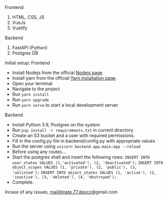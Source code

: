 Frontend

1. HTML, CSS, JS
2. VueJs
3. Vuetify

Backend

1. FastAPI (Python)
2. Postgres DB

Initial setup:
Frontend

- Install Nodejs from the official [Nodejs page](https://nodejs.org/en/)
- Install yarn from the official [Yarn installation page](https://classic.yarnpkg.com/en/docs/install/#windows-stable).
- Open your terminal
- Navigate to the project
- Run `yarn install`
- Run `yarn upgrade`
- Run `yarn serve` to start a local development server

Backend

- Install Python 3.9, Postgres on the system
- Run `pip install -r requirements.txt` in current directory
- Create an S3 bucket and a user with required permissions.
- Fill in the config.py file in backend/config.py with appropriate values
- Run the server using `uvicorn backend.app.main:app --reload`
- Before using any routes...
- Start the postgres shell and insert the following rows:
  `INSERT INTO user_states VALUES (1,'activated'), (2, 'deactivated');`
  `INSERT INTO object_scopes VALUES (1, 'private'), (2, 'public'), (3, 'unlisted');`
  `INSERT INTO object_states VALUES (1, 'active'), (2, 'inactive'), (3, 'deleted'), (4, 'destroyed');`
- Complete.

Incase of any issues, mail@nate.77.devcc@gmail.com
